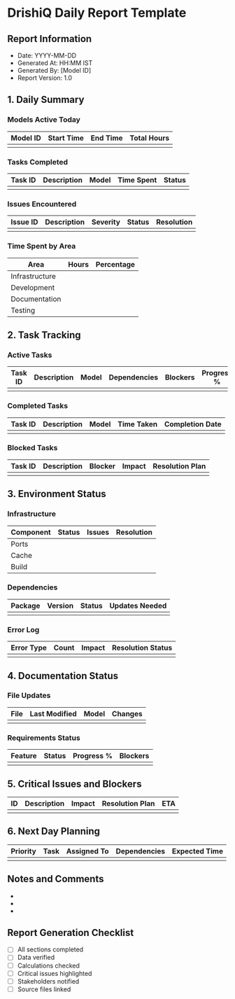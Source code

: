 # DrishiQ Daily Report Template

## Report Information
- Date: YYYY-MM-DD
- Generated At: HH:MM IST
- Generated By: [Model ID]
- Report Version: 1.0

## 1. Daily Summary

### Models Active Today
| Model ID | Start Time | End Time | Total Hours |
|----------|------------|----------|-------------|
|          |            |          |             |

### Tasks Completed
| Task ID | Description | Model | Time Spent | Status |
|---------|-------------|-------|------------|--------|
|         |             |       |            |        |

### Issues Encountered
| Issue ID | Description | Severity | Status | Resolution |
|----------|-------------|----------|--------|------------|
|          |             |          |        |            |

### Time Spent by Area
| Area          | Hours | Percentage |
|---------------|-------|------------|
| Infrastructure|       |            |
| Development   |       |            |
| Documentation |       |            |
| Testing       |       |            |

## 2. Task Tracking

### Active Tasks
| Task ID | Description | Model | Dependencies | Blockers | Progress % |
|---------|-------------|-------|--------------|----------|------------|
|         |             |       |              |          |            |

### Completed Tasks
| Task ID | Description | Model | Time Taken | Completion Date |
|---------|-------------|-------|------------|----------------|
|         |             |       |            |                |

### Blocked Tasks
| Task ID | Description | Blocker | Impact | Resolution Plan |
|---------|-------------|---------|---------|----------------|
|         |             |         |         |                |

## 3. Environment Status

### Infrastructure
| Component | Status | Issues | Resolution |
|-----------|--------|--------|------------|
| Ports     |        |        |            |
| Cache     |        |        |            |
| Build     |        |        |            |

### Dependencies
| Package | Version | Status | Updates Needed |
|---------|---------|--------|----------------|
|         |         |        |                |

### Error Log
| Error Type | Count | Impact | Resolution Status |
|------------|-------|--------|-------------------|
|            |       |        |                   |

## 4. Documentation Status

### File Updates
| File | Last Modified | Model | Changes |
|------|--------------|-------|---------|
|      |              |       |         |

### Requirements Status
| Feature | Status | Progress % | Blockers |
|---------|--------|------------|----------|
|         |        |            |          |

## 5. Critical Issues and Blockers
| ID | Description | Impact | Resolution Plan | ETA |
|----|-------------|--------|-----------------|-----|
|    |             |        |                 |     |

## 6. Next Day Planning
| Priority | Task | Assigned To | Dependencies | Expected Time |
|----------|------|-------------|--------------|---------------|
|          |      |             |              |               |

## Notes and Comments
- 
- 
-

## Report Generation Checklist
- [ ] All sections completed
- [ ] Data verified
- [ ] Calculations checked
- [ ] Critical issues highlighted
- [ ] Stakeholders notified
- [ ] Source files linked 